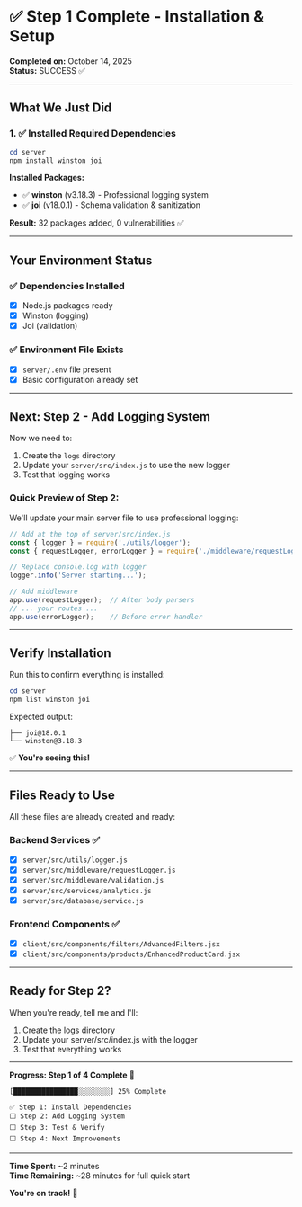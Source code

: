 # ✅ Step 1 Complete - Installation & Setup

**Completed on:** October 14, 2025  
**Status:** SUCCESS ✅

---

## What We Just Did

### 1. ✅ Installed Required Dependencies

```powershell
cd server
npm install winston joi
```

**Installed Packages:**
- ✅ **winston** (v3.18.3) - Professional logging system
- ✅ **joi** (v18.0.1) - Schema validation & sanitization

**Result:** 32 packages added, 0 vulnerabilities ✅

---

## Your Environment Status

### ✅ Dependencies Installed
- [x] Node.js packages ready
- [x] Winston (logging)
- [x] Joi (validation)

### ✅ Environment File Exists
- [x] `server/.env` file present
- [x] Basic configuration already set

---

## Next: Step 2 - Add Logging System

Now we need to:
1. Create the `logs` directory
2. Update your `server/src/index.js` to use the new logger
3. Test that logging works

### Quick Preview of Step 2:

We'll update your main server file to use professional logging:

```javascript
// Add at the top of server/src/index.js
const { logger } = require('./utils/logger');
const { requestLogger, errorLogger } = require('./middleware/requestLogger');

// Replace console.log with logger
logger.info('Server starting...');

// Add middleware
app.use(requestLogger);  // After body parsers
// ... your routes ...
app.use(errorLogger);    // Before error handler
```

---

## Verify Installation

Run this to confirm everything is installed:

```powershell
cd server
npm list winston joi
```

Expected output:
```
├── joi@18.0.1
└── winston@3.18.3
```

✅ **You're seeing this!**

---

## Files Ready to Use

All these files are already created and ready:

### Backend Services ✅
- [x] `server/src/utils/logger.js`
- [x] `server/src/middleware/requestLogger.js`
- [x] `server/src/middleware/validation.js`
- [x] `server/src/services/analytics.js`
- [x] `server/src/database/service.js`

### Frontend Components ✅
- [x] `client/src/components/filters/AdvancedFilters.jsx`
- [x] `client/src/components/products/EnhancedProductCard.jsx`

---

## Ready for Step 2?

When you're ready, tell me and I'll:
1. Create the logs directory
2. Update your server/src/index.js with the logger
3. Test that everything works

---

**Progress: Step 1 of 4 Complete** 🎯

```
[████████████████░░░░░░░░] 25% Complete

✅ Step 1: Install Dependencies
⬜ Step 2: Add Logging System
⬜ Step 3: Test & Verify
⬜ Step 4: Next Improvements
```

---

**Time Spent:** ~2 minutes  
**Time Remaining:** ~28 minutes for full quick start

**You're on track!** 🚀
